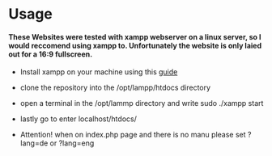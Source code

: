 # Usage

#### These Websites were tested with xampp webserver on a linux server, so I would reccomend using xampp to. Unfortunately the website is only laied out for a 16:9 fullscreen.

- Install xampp on your machine using this [guide]
- clone the repository into the /opt/lampp/htdocs directory
- open a terminal in the /opt/lammp directory and write sudo ./xampp start
- lastly go to enter localhost/htdocs/<path to file>
- Attention! when on index.php page and there is no manu please set ?lang=de or ?lang=eng

   [guide]: <https://www.wikihow.com/Install-XAMPP-on-Linux>
